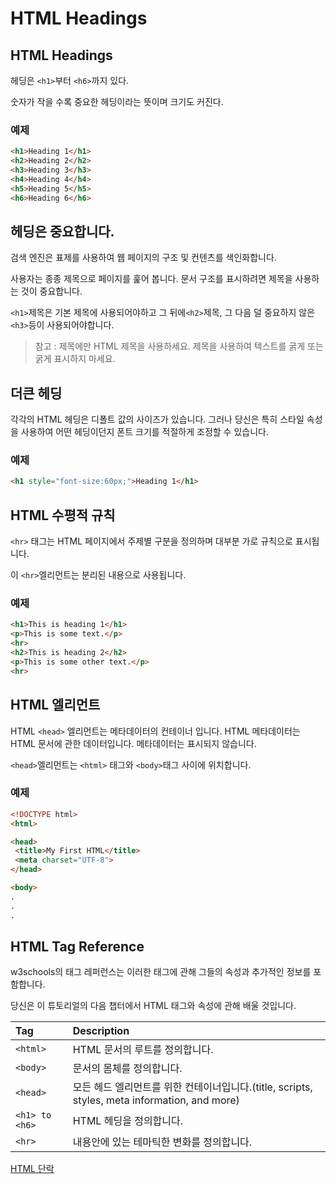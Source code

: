 # HTML Headings

## HTML Headings

헤딩은 `<h1>`부터 `<h6>`까지 있다.

숫자가 작을 수록 중요한 헤딩이라는 뜻이며  크기도 커진다.

### 예제

```html
<h1>Heading 1</h1>
<h2>Heading 2</h2>
<h3>Heading 3</h3>
<h4>Heading 4</h4>
<h5>Heading 5</h5>
<h6>Heading 6</h6>
```



## 헤딩은 중요합니다.

검색 엔진은 표제를 사용하여 웹 페이지의 구조 및 컨텐츠를 색인화합니다.

사용자는 종종 제목으로 페이지를 훑어 봅니다. 문서 구조를 표시하려면 제목을 사용하는 것이 중요합니다.

`<h1>`제목은 기본 제목에 사용되어야하고 그 뒤에`<h2>`제목, 그 다음 덜 중요하지 않은 `<h3>`등이 사용되어야합니다.

> 참고 : 제목에만 HTML 제목을 사용하세요. 제목을 사용하여 텍스트를 굵게 또는 굵게 표시하지 마세요.



## 더큰 헤딩

각각의 HTML 헤딩은 디폴트 값의 사이즈가 있습니다. 그러나 당신은 특히 스타일 속성을 사용하여 어떤 헤딩이던지 폰트 크기를 적절하게 조정할  수 있습니다.

### 예제

```html
<h1 style="font-size:60px;">Heading 1</h1>
```



## HTML 수평적 규칙

`<hr>` 태그는 HTML 페이지에서 주제별 구분을 정의하며 대부분 가로 규칙으로 표시됩니다.

이 `<hr>`엘리먼트는 분리된 내용으로 사용됩니다.

### 예제

```html
<h1>This is heading 1</h1>
<p>This is some text.</p>
<hr>
<h2>This is heading 2</h2>
<p>This is some other text.</p>
<hr>
```



## HTML <head> 엘리먼트

 HTML `<head>` 엘리먼트는 메타데이터의 컨테이너 입니다. HTML 메타데이터는 HTML 문서에 관한 데이터입니다. 메타데이터는 표시되지 않습니다.

`<head>`엘리먼트는 `<html>` 태그와 `<body>`태그 사이에 위치합니다.

### 예제

```html
<!DOCTYPE html>
<html>

<head>
 <title>My First HTML</title>
 <meta charset="UTF-8">
</head>

<body>
.
.
.
```



## HTML Tag Reference

w3schools의 태그 레퍼런스는 이러한 태그에 관해 그들의 속성과 추가적인 정보를 포함합니다. 

당신은 이 튜토리얼의 다음 챕터에서 HTML 태그와 속성에 관해 배울 것입니다.

| Tag            | Description                                                  |
| :------------- | :----------------------------------------------------------- |
| `<html>`       | HTML 문서의 루트를 정의합니다.                               |
| `<body>`       | 문서의 몸체를 정의합니다.                                    |
| `<head>`       | 모든 헤드 엘리먼트를 위한 컨테이너입니다.(title, scripts, styles, meta information, and more) |
| `<h1> to <h6>` | HTML 헤딩을 정의합니다.                                      |
| `<hr>`         | 내용안에 있는 테마틱한 변화를 정의합니다.                    |



[HTML 단락](./HTML_paragraphs.md)







